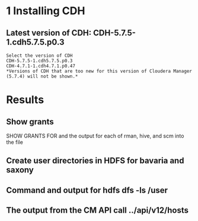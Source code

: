 # 1 Installing CDH

## Latest version of CDH: CDH-5.7.5-1.cdh5.7.5.p0.3
    Select the version of CDH
    CDH-5.7.5-1.cdh5.7.5.p0.3
    CDH-4.7.1-1.cdh4.7.1.p0.47
    *Versions of CDH that are too new for this version of Cloudera Manager (5.7.4) will not be shown.*

# Results
## Show grants
SHOW GRANTS FOR <database> and the output for each of rman, hive, and scm into the file

## Create user directories in HDFS for bavaria and saxony
## Command and output for hdfs dfs -ls /user
## The output from the CM API call ../api/v12/hosts
